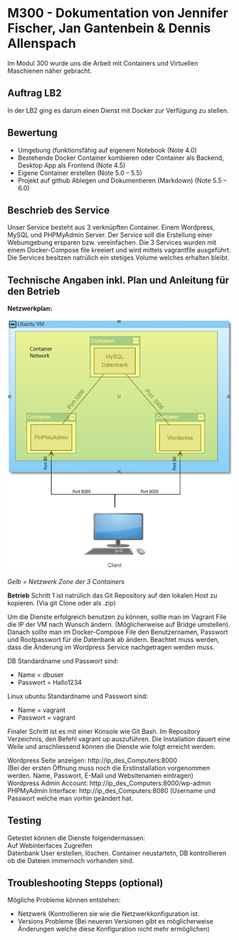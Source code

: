 # M300 - Dokumentation von Jennifer Fischer, Jan Gantenbein &amp; Dennis Allenspach
Im Modul 300 wurde uns die Arbeit mit Containers und Virtuellen Maschienen näher gebracht.
## Auftrag LB2
In der LB2 ging es darum einen Dienst mit Docker zur Verfügung zu stellen.
## Bewertung
* Umgebung (funktionsfähig auf eigenem Notebook (Note 4.0)
* Bestehende Docker Container kombieren oder Container als Backend, Desktop App als Frontend (Note 4.5)
* Eigene Container erstellen (Note 5.0 – 5.5)
* Projekt auf github Ablegen und Dokumentieren (Markdown) (Note 5.5 – 6.0)

## Beschrieb des Service
Unser Service besteht aus 3 verknüpften Container. Einem Wordpress, MySQL und PHPMyAdmin Server. Der Service soll die Erstellung einer Webumgebung ersparen bzw. vereinfachen. Die 3 Services wurden mit einem Docker-Compose file kreeiert und wird mittels vagrantfile ausgeführt. Die Services besitzen natrülich ein stetiges Volume welches erhalten bleibt.

## Technische Angaben inkl. Plan und Anleitung für den Betrieb

**Netzwerkplan:**

![Netzwerkplan_Docker](https://github.com/jennyonfire/Docker/blob/master/Netzwerkplan_Docker.png)

_Gelb = Netzwerk Zone der 3 Containers_

**Betrieb**
Schritt 1 ist natrülich das Git Repository auf den lokalen Host zu kopieren. (Via git Clone oder als .zip)

Um die Dienste erfolgreich benutzen zu können, sollte man im Vagrant File die IP der VM nach Wunsch ändern. (Möglicherweise auf Bridge umstellen). Danach sollte man im Docker-Compose File den Benutzernamen, Passwort und Rootpasswort für die Datenbank ab ändern. Beachtet muss werden, dass die Änderung im Wordpress Service nachgetragen werden muss.

DB Standardname und Passwort sind: <br>
  - Name = dbuser <br>
  - Passwort = Hallo1234

Linux ubuntu Standardname und Passwort sind: <br>
  - Name = vagrant <br>
  - Passwort = vagrant

Finaler Schritt ist es mit einer Konsole wie Git Bash. Im Repository Verzeichnis, den Befehl vagrant up auszuführen.
Die Installation dauert eine Weile und anschliessend können die Dienste wie folgt erreicht werden:

Wordpress Seite anzeigen: http://ip_des_Computers:8000 <br>
(Bei der ersten Öffnung muss noch die Erstinstallation vorgenommen werden. Name, Passwort, E-Mail und Websitenamen eintragen) <br>
Wordpress Admin Account: http://ip_des_Computers:8000/wp-admin <br>
PHPMyAdmin Interface: http://ip_des_Computers:8080 (Username und Passwort welche man vorhin geändert hat. <br>
## Testing
Getestet können die Dienste folgendermassen: <br>
Auf Webinterfaces Zugreifen <br>
Datenbank User erstellen, löschen. Container neustartetn, DB kontrollieren ob die Dateien immernoch vorhanden sind. 
## Troubleshooting Stepps (optional)
Mögliche Probleme können entstehen: <br>
  - Netzwerk (Kontrollieren sie wie die Netzwerkkonfiguration ist. <br>
  - Versions Probleme (Bei neueren Versionen gibt es möglicherweise Änderungen welche diese Konfiguration nicht mehr ermöglichen)
